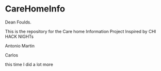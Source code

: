 # CareHomeInfo


Dean Foulds.

This is the repository for the Care home Information Project Inspired by CHI HACK NIGHTs



Antonio Martin

Carlos


this time I did a lot more
